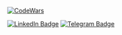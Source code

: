 [![CodeWars](https://www.codewars.com/users/victor7stepanov/badges/large)](https://www.codewars.com/users/victor7stepanov)

[![LinkedIn Badge](https://img.shields.io/badge/LinkedIn-Profile-informational?style=for-the-badge&logo=linkedin&logoColor=white&color=0D76A8)](https://www.linkedin.com/in/victor7stepanov)
[![Telegram Badge](https://img.shields.io/badge/Telegram-Profile-informational?style=for-the-badge&logo=telegram&logoColor=white&color=0D76A8)](https://t.me/victor7stepanov)
